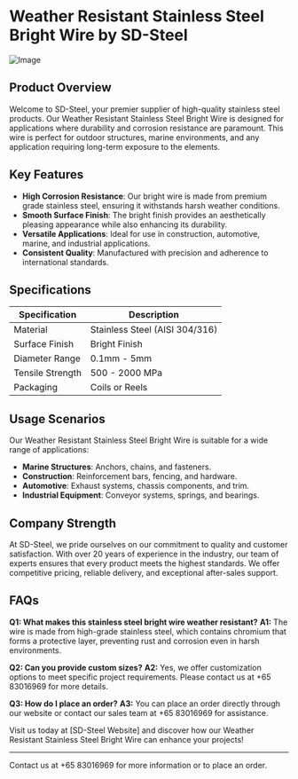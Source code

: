 # Weather Resistant Stainless Steel Bright Wire by SD-Steel

![Image](https://github.com/user-attachments/assets/2567258e-e124-4816-932d-1809bd27ef0b)

## Product Overview
Welcome to SD-Steel, your premier supplier of high-quality stainless steel products. Our Weather Resistant Stainless Steel Bright Wire is designed for applications where durability and corrosion resistance are paramount. This wire is perfect for outdoor structures, marine environments, and any application requiring long-term exposure to the elements.

## Key Features
- **High Corrosion Resistance**: Our bright wire is made from premium grade stainless steel, ensuring it withstands harsh weather conditions.
- **Smooth Surface Finish**: The bright finish provides an aesthetically pleasing appearance while also enhancing its durability.
- **Versatile Applications**: Ideal for use in construction, automotive, marine, and industrial applications.
- **Consistent Quality**: Manufactured with precision and adherence to international standards.

## Specifications
| Specification         | Description                    |
|-----------------------|--------------------------------|
| Material              | Stainless Steel (AISI 304/316) |
| Surface Finish        | Bright Finish                  |
| Diameter Range        | 0.1mm - 5mm                    |
| Tensile Strength      | 500 - 2000 MPa                 |
| Packaging             | Coils or Reels                 |

## Usage Scenarios
Our Weather Resistant Stainless Steel Bright Wire is suitable for a wide range of applications:
- **Marine Structures**: Anchors, chains, and fasteners.
- **Construction**: Reinforcement bars, fencing, and hardware.
- **Automotive**: Exhaust systems, chassis components, and trim.
- **Industrial Equipment**: Conveyor systems, springs, and bearings.

## Company Strength
At SD-Steel, we pride ourselves on our commitment to quality and customer satisfaction. With over 20 years of experience in the industry, our team of experts ensures that every product meets the highest standards. We offer competitive pricing, reliable delivery, and exceptional after-sales support.

## FAQs
**Q1: What makes this stainless steel bright wire weather resistant?**
**A1:** The wire is made from high-grade stainless steel, which contains chromium that forms a protective layer, preventing rust and corrosion even in harsh environments.

**Q2: Can you provide custom sizes?**
**A2:** Yes, we offer customization options to meet specific project requirements. Please contact us at +65 83016969 for more details.

**Q3: How do I place an order?**
**A3:** You can place an order directly through our website or contact our sales team at +65 83016969 for assistance.

Visit us today at [SD-Steel Website] and discover how our Weather Resistant Stainless Steel Bright Wire can enhance your projects!

---

Contact us at +65 83016969 for more information or to place an order.